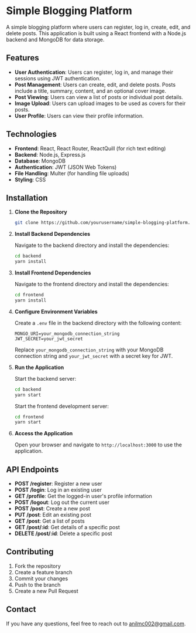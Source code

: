 # Simple Blogging Platform

A simple blogging platform where users can register, log in, create, edit, and delete posts. This application is built using a React frontend with a Node.js backend and MongoDB for data storage.

## Features

- **User Authentication**: Users can register, log in, and manage their sessions using JWT authentication.
- **Post Management**: Users can create, edit, and delete posts. Posts include a title, summary, content, and an optional cover image.
- **Post Viewing**: Users can view a list of posts or individual post details.
- **Image Upload**: Users can upload images to be used as covers for their posts.
- **User Profile**: Users can view their profile information.

## Technologies

- **Frontend**: React, React Router, ReactQuill (for rich text editing)
- **Backend**: Node.js, Express.js
- **Database**: MongoDB
- **Authentication**: JWT (JSON Web Tokens)
- **File Handling**: Multer (for handling file uploads)
- **Styling**: CSS

## Installation

1. **Clone the Repository**

    ```bash
    git clone https://github.com/yourusername/simple-blogging-platform.git
    ```

2. **Install Backend Dependencies**

    Navigate to the backend directory and install the dependencies:

    ```bash
    cd backend
    yarn install
    ```

3. **Install Frontend Dependencies**

    Navigate to the frontend directory and install the dependencies:

    ```bash
    cd frontend
    yarn install
    ```

4. **Configure Environment Variables**

    Create a `.env` file in the backend directory with the following content:

    ```
    MONGO_URI=your_mongodb_connection_string
    JWT_SECRET=your_jwt_secret
    ```

    Replace `your_mongodb_connection_string` with your MongoDB connection string and `your_jwt_secret` with a secret key for JWT.

5. **Run the Application**

    Start the backend server:

    ```bash
    cd backend
    yarn start
    ```

    Start the frontend development server:

    ```bash
    cd frontend
    yarn start
    ```

6. **Access the Application**

    Open your browser and navigate to `http://localhost:3000` to use the application.

## API Endpoints

- **POST /register**: Register a new user
- **POST /login**: Log in an existing user
- **GET /profile**: Get the logged-in user's profile information
- **POST /logout**: Log out the current user
- **POST /post**: Create a new post
- **PUT /post**: Edit an existing post
- **GET /post**: Get a list of posts
- **GET /post/:id**: Get details of a specific post
- **DELETE /post/:id**: Delete a specific post

## Contributing

1. Fork the repository
2. Create a feature branch
3. Commit your changes
4. Push to the branch
5. Create a new Pull Request



## Contact

If you have any questions, feel free to reach out to [anilmc002@gmail.com](anilmc002@gmail.com).

